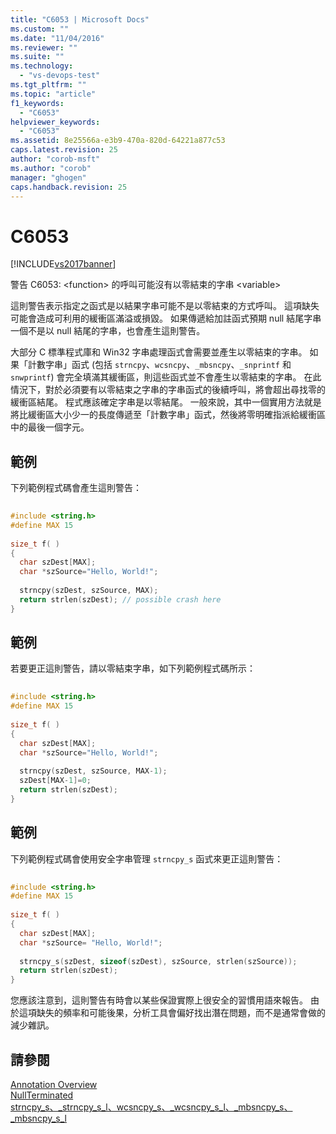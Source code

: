```yaml
---
title: "C6053 | Microsoft Docs"
ms.custom: ""
ms.date: "11/04/2016"
ms.reviewer: ""
ms.suite: ""
ms.technology: 
  - "vs-devops-test"
ms.tgt_pltfrm: ""
ms.topic: "article"
f1_keywords: 
  - "C6053"
helpviewer_keywords: 
  - "C6053"
ms.assetid: 8e25566a-e3b9-470a-820d-64221a877c53
caps.latest.revision: 25
author: "corob-msft"
ms.author: "corob"
manager: "ghogen"
caps.handback.revision: 25
---
```

# C6053
[!INCLUDE[vs2017banner](../code-quality/includes/vs2017banner.md)]

警告 C6053: \<function\> 的呼叫可能沒有以零結束的字串 \<variable\>  
  
 這則警告表示指定之函式是以結果字串可能不是以零結束的方式呼叫。  這項缺失可能會造成可利用的緩衝區滿溢或損毀。  如果傳遞給加註函式預期 null 結尾字串一個不是以 null 結尾的字串，也會產生這則警告。  
  
 大部分 C 標準程式庫和 Win32 字串處理函式會需要並產生以零結束的字串。  如果「計數字串」函式 \(包括 `strncpy`、`wcsncpy`、`_mbsncpy`、`_snprintf` 和 `snwprintf`\) 會完全填滿其緩衝區，則這些函式並不會產生以零結束的字串。  在此情況下，對於必須要有以零結束之字串的字串函式的後續呼叫，將會超出尋找零的緩衝區結尾。  程式應該確定字串是以零結尾。  一般來說，其中一個實用方法就是將比緩衝區大小少一的長度傳遞至「計數字串」函式，然後將零明確指派給緩衝區中的最後一個字元。  
  
## 範例  
 下列範例程式碼會產生這則警告：  
  
```cpp  
  
#include <string.h>  
#define MAX 15  
  
size_t f( )  
{  
  char szDest[MAX];  
  char *szSource="Hello, World!";  
  
  strncpy(szDest, szSource, MAX);    
  return strlen(szDest); // possible crash here  
}  
```  
  
## 範例  
 若要更正這則警告，請以零結束字串，如下列範例程式碼所示：  
  
```cpp  
  
#include <string.h>  
#define MAX 15  
  
size_t f( )  
{  
  char szDest[MAX];  
  char *szSource="Hello, World!";  
  
  strncpy(szDest, szSource, MAX-1);  
  szDest[MAX-1]=0;  
  return strlen(szDest);  
}  
```  
  
## 範例  
 下列範例程式碼會使用安全字串管理 `strncpy_s` 函式來更正這則警告：  
  
```cpp  
  
#include <string.h>  
#define MAX 15  
  
size_t f( )  
{  
  char szDest[MAX];  
  char *szSource= "Hello, World!";  
  
  strncpy_s(szDest, sizeof(szDest), szSource, strlen(szSource));    
  return strlen(szDest);  
}  
```  
  
 您應該注意到，這則警告有時會以某些保證實際上很安全的習慣用語來報告。  由於這項缺失的頻率和可能後果，分析工具會偏好找出潛在問題，而不是通常會做的減少雜訊。  
  
## 請參閱  
 [Annotation Overview](http://msdn.microsoft.com/zh-tw/2345380e-2eeb-4107-907f-6e8b809c2643)   
 [NullTerminated](http://msdn.microsoft.com/zh-tw/86cbc668-e134-44fa-978e-9a0d57134056)   
 [strncpy\_s、\_strncpy\_s\_l、wcsncpy\_s、\_wcsncpy\_s\_l、\_mbsncpy\_s、\_mbsncpy\_s\_l](/visual-cpp/c-runtime-library/reference/strncpy-s-strncpy-s-l-wcsncpy-s-wcsncpy-s-l-mbsncpy-s-mbsncpy-s-l)